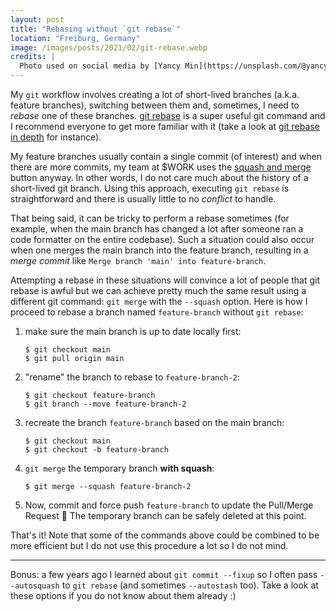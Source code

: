```yaml
---
layout: post
title: "Rebasing without `git rebase`"
location: "Freiburg, Germany"
image: /images/posts/2021/02/git-rebase.webp
credits: |
  Photo used on social media by [Yancy Min](https://unsplash.com/@yancymin).
---
```


My `git` workflow involves creating a lot of short-lived branches (a.k.a.
feature branches), switching between them and, sometimes, I need to _rebase_ one
of these branches. [git rebase](https://git-scm.com/docs/git-rebase) is a super
useful git command and I recommend everyone to get more familiar with it (take a
look at [git rebase in depth](https://git-rebase.io) for instance).

My feature branches usually contain a single commit (of interest) and when there
are more commits, my team at $WORK uses the [squash and
merge](https://docs.github.com/en/github/collaborating-with-issues-and-pull-requests/about-pull-request-merges#squash-and-merge-your-pull-request-commits)
button anyway. In other words, I do not care much about the history of a
short-lived git branch. Using this approach, executing `git rebase` is
straightforward and there is usually little to no _conflict_ to handle.

That being said, it can be tricky to perform a rebase sometimes (for example,
when the main branch has changed a lot after someone ran a code formatter on the
entire codebase).  Such a situation could also occur when one merges the main
branch into the feature branch, resulting in a _merge commit_ like `Merge branch
'main' into feature-branch`.

Attempting a rebase in these situations will convince a lot of people that git
rebase is awful but we can achieve pretty much the same result using a different
git command: `git merge` with the `--squash` option. Here is how I proceed to
rebase a branch named `feature-branch` without `git rebase`:

1. make sure the main branch is up to date locally first:

    ```text
    $ git checkout main
    $ git pull origin main
    ```

2. "rename" the branch to rebase to `feature-branch-2`:

    ```text
    $ git checkout feature-branch
    $ git branch --move feature-branch-2
    ```

3. recreate the branch `feature-branch` based on the main branch:

    ```text
    $ git checkout main
    $ git checkout -b feature-branch
    ```

4. `git merge` the temporary branch **with squash**:

    ```text
    $ git merge --squash feature-branch-2
    ```

5. Now, commit and force push `feature-branch` to update the Pull/Merge Request
   🎉 The temporary branch can be safely deleted at this point.

That's it! Note that some of the commands above could be combined to be more
efficient but I do not use this procedure a lot so I do not mind.

---

Bonus: a few years ago I learned about `git commit --fixup` so I often pass
`--autosquash` to `git rebase` (and sometimes `--autostash` too). Take a look at
these options if you do not know about them already :)

